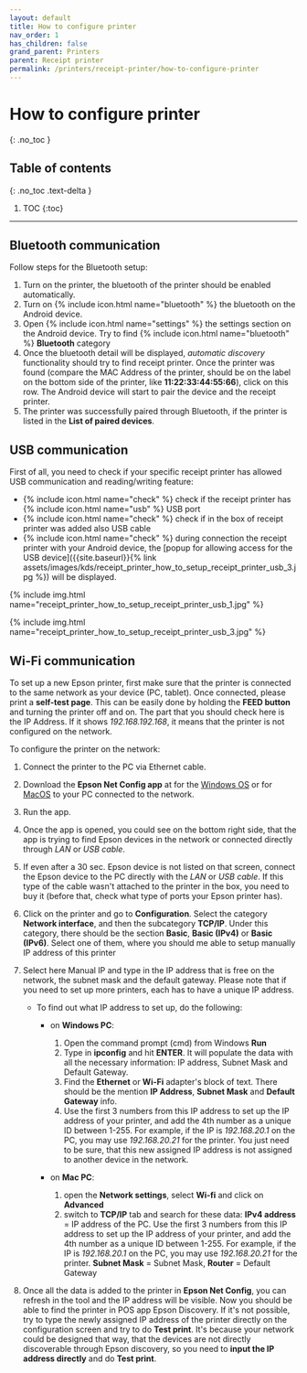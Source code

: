 ```yaml
---
layout: default
title: How to configure printer
nav_order: 1
has_children: false
grand_parent: Printers
parent: Receipt printer
permalink: /printers/receipt-printer/how-to-configure-printer
---
```


# How to configure printer
{: .no_toc }

## Table of contents
{: .no_toc .text-delta }

1. TOC
{:toc}

---

## Bluetooth communication
Follow steps for the Bluetooth setup:
1. Turn on the printer, the bluetooth of the printer should be enabled automatically.
1. Turn on {% include icon.html name="bluetooth" %} the bluetooth on the Android device.
1. Open {% include icon.html name="settings" %} the settings section on the Android device. Try to find {% include icon.html name="bluetooth" %} **Bluetooth** category
1. Once the bluetooth detail will be displayed, _automatic discovery_ functionality should try to find receipt printer. Once the printer was found (compare the MAC Address of the printer, should be on the label on the bottom side of the printer, like **11:22:33:44:55:66**), click on this row. The Android device will start to pair the device and the receipt printer.
1. The printer was successfully paired through Bluetooth, if the printer is listed in the **List of paired devices**.

## USB communication
First of all, you need to check if your specific receipt printer has allowed USB communication and reading/writing feature:
- <span class="text-green-100">{% include icon.html name="check" %}</span> check if the receipt printer has {% include icon.html name="usb" %} USB port
- <span class="text-green-100">{% include icon.html name="check" %}</span> check if in the box of receipt printer was added also USB cable
- <span class="text-green-100">{% include icon.html name="check" %}</span> during connection the receipt printer with your Android device, the [popup for allowing access for the USB device]({{site.baseurl}}{% link assets/images/kds/receipt_printer_how_to_setup_receipt_printer_usb_3.jpg %}) will be displayed.

{% include img.html name="receipt_printer_how_to_setup_receipt_printer_usb_1.jpg" %}

{% include img.html name="receipt_printer_how_to_setup_receipt_printer_usb_3.jpg" %}

## Wi-Fi communication

To set up a new Epson printer, first make sure that the printer is connected to the same network as your device (PC, tablet). Once connected, please print a **self-test page**. This can be easily done by holding the **FEED button** and turning the printer off and on. The part that you should check here is the IP Address. If it shows _192.168.192.168_, it means that the printer is not configured on the network.

To configure the printer on the network:
1. Connect the printer to the PC via Ethernet cable.
1. Download the **Epson Net Config app** at for the [Windows OS](https://download.epson-biz.com/modules/pos/index.php?page=single_soft&cid=6047&scat=43&pcat=3) or for [MacOS](https://download.epson-biz.com/modules/pos/index.php?page=single_soft&cid=6313&scat=43&pcat=3) to your PC connected to the network.
1. Run the app.
1. Once the app is opened, you could see on the bottom right side, that the app is trying to find Epson devices in the network or connected directly through _LAN_ or _USB cable_.
1. If even after a 30 sec. Epson device is not listed on that screen, connect the Epson device to the PC directly with the _LAN_ or _USB cable_. If this type of the cable wasn't attached to the printer in the box, you need to buy it (before that, check what type of ports your Epson printer has).
1. Click on the printer and go to **Configuration**. Select the category **Network interface**, and then the subcategory **TCP/IP**. Under this category, there should be the section **Basic**, **Basic (IPv4)** or **Basic (IPv6)**. Select one of them, where you should me able to setup manually IP address of this printer
1. Select here Manual IP and type in the IP address that is free on the network, the subnet mask and the default gateway. Please note that if you need to set up more printers, each has to have a unique IP address.

	- To find out what IP address to set up, do the following:
		- on **Windows PC**:
			1. Open the command prompt (cmd) from Windows **Run**
			1. Type in **ipconfig** and hit **ENTER**. It will populate the data with all the necessary information: IP address, Subnet Mask and Default Gateway.
			1. Find the **Ethernet** or **Wi-Fi** adapter's block of text. There should be the mention **IP Address**, **Subnet Mask** and **Default Gateway** info. 
			1. Use the first 3 numbers from this IP address to set up the IP address of your printer, and add the 4th number as a unique ID between 1-255. For example, if the IP is _192.168.20.1_ on the PC, you may use _192.168.20.21_ for the printer. You just need to be sure, that this new assigned IP address is not assigned to another device in the network.

		- on **Mac PC**:
			1. open the **Network settings**, select **Wi-fi** and click on **Advanced**
			1. switch to **TCP/IP** tab and search for these data: **IPv4 address** = IP address of the PC. Use the first 3 numbers from this IP address to set up the IP address of your printer, and add the 4th number as a unique ID between 1-255. For example, if the IP is _192.168.20.1_ on the PC, you may use _192.168.20.21_ for the printer. **Subnet Mask** = Subnet Mask, **Router** = Default Gateway

1. Once all the data is added to the printer in **Epson Net Config**, you can refresh in the tool and the IP address will be visible. Now you should be able to find the printer in POS app Epson Discovery. If it's not possible, try to type the newly assigned IP address of the printer directly on the configuration screen and try to do **Test print**. <span class="text-red-200">It's because your network could be designed that way, that the devices are not directly discoverable through Epson discovery</span>, so you need to **input the IP address directly** and do **Test print**.